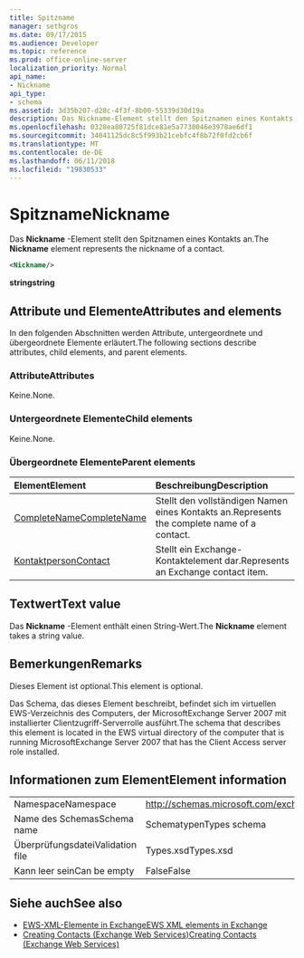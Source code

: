 ```yaml
---
title: Spitzname
manager: sethgros
ms.date: 09/17/2015
ms.audience: Developer
ms.topic: reference
ms.prod: office-online-server
localization_priority: Normal
api_name:
- Nickname
api_type:
- schema
ms.assetid: 3d35b207-d28c-4f3f-8b00-55339d30d19a
description: Das Nickname-Element stellt den Spitznamen eines Kontakts an.
ms.openlocfilehash: 0328ea80725f81dce81e5a7730046e3978ae6df1
ms.sourcegitcommit: 34041125dc8c5f993b21cebfc4f8b72f0fd2cb6f
ms.translationtype: MT
ms.contentlocale: de-DE
ms.lasthandoff: 06/11/2018
ms.locfileid: "19830533"
---
```

# <a name="nickname"></a><span data-ttu-id="feaad-103">Spitzname</span><span class="sxs-lookup"><span data-stu-id="feaad-103">Nickname</span></span>

<span data-ttu-id="feaad-104">Das **Nickname** -Element stellt den Spitznamen eines Kontakts an.</span><span class="sxs-lookup"><span data-stu-id="feaad-104">The **Nickname** element represents the nickname of a contact.</span></span> 
  
```xml
<Nickname/>
```

<span data-ttu-id="feaad-105">**string**</span><span class="sxs-lookup"><span data-stu-id="feaad-105">**string**</span></span>

## <a name="attributes-and-elements"></a><span data-ttu-id="feaad-106">Attribute und Elemente</span><span class="sxs-lookup"><span data-stu-id="feaad-106">Attributes and elements</span></span>

<span data-ttu-id="feaad-107">In den folgenden Abschnitten werden Attribute, untergeordnete und übergeordnete Elemente erläutert.</span><span class="sxs-lookup"><span data-stu-id="feaad-107">The following sections describe attributes, child elements, and parent elements.</span></span>
  
### <a name="attributes"></a><span data-ttu-id="feaad-108">Attribute</span><span class="sxs-lookup"><span data-stu-id="feaad-108">Attributes</span></span>

<span data-ttu-id="feaad-109">Keine.</span><span class="sxs-lookup"><span data-stu-id="feaad-109">None.</span></span>
  
### <a name="child-elements"></a><span data-ttu-id="feaad-110">Untergeordnete Elemente</span><span class="sxs-lookup"><span data-stu-id="feaad-110">Child elements</span></span>

<span data-ttu-id="feaad-111">Keine.</span><span class="sxs-lookup"><span data-stu-id="feaad-111">None.</span></span>
  
### <a name="parent-elements"></a><span data-ttu-id="feaad-112">Übergeordnete Elemente</span><span class="sxs-lookup"><span data-stu-id="feaad-112">Parent elements</span></span>

|<span data-ttu-id="feaad-113">**Element**</span><span class="sxs-lookup"><span data-stu-id="feaad-113">**Element**</span></span>|<span data-ttu-id="feaad-114">**Beschreibung**</span><span class="sxs-lookup"><span data-stu-id="feaad-114">**Description**</span></span>|
|:-----|:-----|
|[<span data-ttu-id="feaad-115">CompleteName</span><span class="sxs-lookup"><span data-stu-id="feaad-115">CompleteName</span></span>](completename.md) <br/> |<span data-ttu-id="feaad-116">Stellt den vollständigen Namen eines Kontakts an.</span><span class="sxs-lookup"><span data-stu-id="feaad-116">Represents the complete name of a contact.</span></span>  <br/> |
|[<span data-ttu-id="feaad-117">Kontaktperson</span><span class="sxs-lookup"><span data-stu-id="feaad-117">Contact</span></span>](contact.md) <br/> |<span data-ttu-id="feaad-118">Stellt ein Exchange-Kontaktelement dar.</span><span class="sxs-lookup"><span data-stu-id="feaad-118">Represents an Exchange contact item.</span></span>  <br/> |
   
## <a name="text-value"></a><span data-ttu-id="feaad-119">Textwert</span><span class="sxs-lookup"><span data-stu-id="feaad-119">Text value</span></span>

<span data-ttu-id="feaad-120">Das **Nickname** -Element enthält einen String-Wert.</span><span class="sxs-lookup"><span data-stu-id="feaad-120">The **Nickname** element takes a string value.</span></span> 
  
## <a name="remarks"></a><span data-ttu-id="feaad-121">Bemerkungen</span><span class="sxs-lookup"><span data-stu-id="feaad-121">Remarks</span></span>

<span data-ttu-id="feaad-122">Dieses Element ist optional.</span><span class="sxs-lookup"><span data-stu-id="feaad-122">This element is optional.</span></span>
  
<span data-ttu-id="feaad-123">Das Schema, das dieses Element beschreibt, befindet sich im virtuellen EWS-Verzeichnis des Computers, der MicrosoftExchange Server 2007 mit installierter Clientzugriff-Serverrolle ausführt.</span><span class="sxs-lookup"><span data-stu-id="feaad-123">The schema that describes this element is located in the EWS virtual directory of the computer that is running MicrosoftExchange Server 2007 that has the Client Access server role installed.</span></span>
  
## <a name="element-information"></a><span data-ttu-id="feaad-124">Informationen zum Element</span><span class="sxs-lookup"><span data-stu-id="feaad-124">Element information</span></span>

|||
|:-----|:-----|
|<span data-ttu-id="feaad-125">Namespace</span><span class="sxs-lookup"><span data-stu-id="feaad-125">Namespace</span></span>  <br/> |http://schemas.microsoft.com/exchange/services/2006/types  <br/> |
|<span data-ttu-id="feaad-126">Name des Schemas</span><span class="sxs-lookup"><span data-stu-id="feaad-126">Schema name</span></span>  <br/> |<span data-ttu-id="feaad-127">Schematypen</span><span class="sxs-lookup"><span data-stu-id="feaad-127">Types schema</span></span>  <br/> |
|<span data-ttu-id="feaad-128">Überprüfungsdatei</span><span class="sxs-lookup"><span data-stu-id="feaad-128">Validation file</span></span>  <br/> |<span data-ttu-id="feaad-129">Types.xsd</span><span class="sxs-lookup"><span data-stu-id="feaad-129">Types.xsd</span></span>  <br/> |
|<span data-ttu-id="feaad-130">Kann leer sein</span><span class="sxs-lookup"><span data-stu-id="feaad-130">Can be empty</span></span>  <br/> |<span data-ttu-id="feaad-131">False</span><span class="sxs-lookup"><span data-stu-id="feaad-131">False</span></span>  <br/> |
   
## <a name="see-also"></a><span data-ttu-id="feaad-132">Siehe auch</span><span class="sxs-lookup"><span data-stu-id="feaad-132">See also</span></span>

- [<span data-ttu-id="feaad-133">EWS-XML-Elemente in Exchange</span><span class="sxs-lookup"><span data-stu-id="feaad-133">EWS XML elements in Exchange</span></span>](ews-xml-elements-in-exchange.md)
- [<span data-ttu-id="feaad-134">Creating Contacts (Exchange Web Services)</span><span class="sxs-lookup"><span data-stu-id="feaad-134">Creating Contacts (Exchange Web Services)</span></span>](http://msdn.microsoft.com/library/4845917e-70d1-481c-bbd7-011ec6571789%28Office.15%29.aspx)

